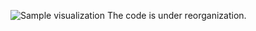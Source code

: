 ![Sample visualization](https://github.com/google-research/disentanglement_lib/blob/master/sample.gif?raw=true)
The code is under reorganization.
